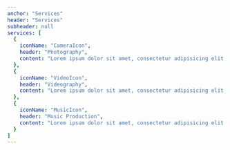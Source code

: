 ```yaml
---
anchor: "Services"
header: "Services"
subheader: null
services: [
  {
    iconName: "CameraIcon",
    header: "Photography",
    content: "Lorem ipsum dolor sit amet, consectetur adipisicing elit. Minima maxime quam architecto quo inventore harum ex magni, dicta impedit."
  },
  {
    iconName: "VideoIcon",
    header: "Videography",
    content: "Lorem ipsum dolor sit amet, consectetur adipisicing elit. Minima maxime quam architecto quo inventore harum ex magni, dicta impedit."
  },
  {
    iconName: "MusicIcon",
    header: "Music Production",
    content: "Lorem ipsum dolor sit amet, consectetur adipisicing elit. Minima maxime quam architecto quo inventore harum ex magni, dicta impedit."
  }
]
---
```

